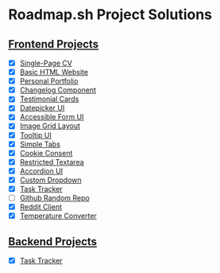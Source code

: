 # Roadmap.sh Project Solutions

## [Frontend Projects](https://roadmap.sh/frontend)

- [x] [Single-Page CV](https://roadmap.sh/projects/single-page-cv)
- [x] [Basic HTML Website](https://roadmap.sh/projects/basic-html-website)
- [x] [Personal Portfolio](https://roadmap.sh/projects/portfolio-website)
- [x] [Changelog Component](https://roadmap.sh/projects/changelog-component)
- [x] [Testimonial Cards](https://roadmap.sh/projects/testimonial-cards)
- [x] [Datepicker UI](https://roadmap.sh/projects/datepicker-ui)
- [x] [Accessible Form UI](https://roadmap.sh/projects/accessible-form-ui)
- [x] [Image Grid Layout](https://roadmap.sh/projects/image-grid)
- [x] [Tooltip UI](https://roadmap.sh/projects/tooltip-ui)
- [x] [Simple Tabs](https://roadmap.sh/projects/simple-tabs)
- [x] [Cookie Consent](https://roadmap.sh/projects/cookie-consent)
- [x] [Restricted Textarea](https://roadmap.sh/projects/restricted-textarea)
- [x] [Accordion UI](https://roadmap.sh/projects/accordion)
- [x] [Custom Dropdown](https://roadmap.sh/projects/custom-dropdown)
- [x] [Task Tracker](https://roadmap.sh/projects/task-tracker-js)
- [ ] [Github Random Repo](https://roadmap.sh/projects/github-random-repo)
- [x] [Reddit Client](https://roadmap.sh/projects/reddit-client)
- [x] [Temperature Converter](https://roadmap.sh/projects/temperature-converter)

## [Backend Projects](https://roadmap.sh/backend)

- [x] [Task Tracker](https://roadmap.sh/projects/task-tracker)
